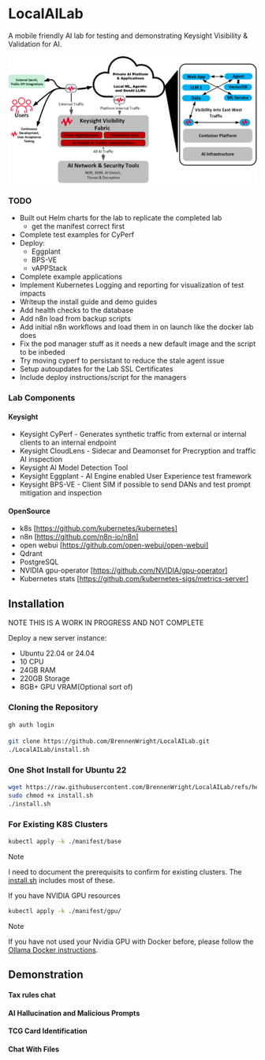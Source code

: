 # LocalAILab
A mobile friendly AI lab for testing and demonstrating Keysight Visibility &amp; Validation for AI.

![ai solutions diagram](https://github.com/BrennenWright/LocalAILab/blob/main/AISolutionsClean.png?raw=true)

### TODO

- Built out Helm charts for the lab to replicate the completed lab
	- get the manifest correct first
- Complete test examples for CyPerf
- Deploy: 
	- Eggplant
	- BPS-VE
	- vAPPStack
- Complete example applications
- Implement Kubernetes Logging and reporting for visualization of test impacts
- Writeup the install guide and demo guides
- Add health checks to the database
- Add n8n load from backup scripts
- Add initial n8n workflows and load them in on launch like the docker lab does
- Fix the pod manager stuff as it needs a new default image and the script to be inbeded
- Try moving cyperf to persistant to reduce the stale agent issue
- Setup autoupdates for the Lab SSL Certificates 
- Include deploy instructions/script for the managers


### Lab Components

#### Keysight
- Keysight CyPerf - Generates synthetic traffic from external or internal clients to an internal endpoint 
- Keysight CloudLens - Sidecar and Deamonset for Precryption and traffic AI inspection
- Keysight AI Model Detection Tool
- Keysight Eggplant - AI Engine enabled User Experience test framework
- Keysight BPS-VE - Client SIM if possible to send DANs and test prompt mitigation and inspection

#### OpenSource
- k8s [https://github.com/kubernetes/kubernetes]
- n8n [https://github.com/n8n-io/n8n]
- open webui [https://github.com/open-webui/open-webui]
- Qdrant
- PostgreSQL
- NVIDIA gpu-operator [https://github.com/NVIDIA/gpu-operator]
- Kubernetes stats [https://github.com/kubernetes-sigs/metrics-server]

## Installation

NOTE THIS IS A WORK IN PROGRESS AND NOT COMPLETE

Deploy a new server instance:

- Ubuntu 22.04 or 24.04
- 10 	CPU
- 24GB 	RAM
- 220GB Storage
- 8GB+	GPU VRAM(Optional sort of)


### Cloning the Repository

```bash
gh auth login

git clone https://github.com/BrennenWright/LocalAILab.git
./LocalAILab/install.sh
```


### One Shot Install for Ubuntu 22

```bash
wget https://raw.githubusercontent.com/BrennenWright/LocalAILab/refs/heads/main/install.sh?token=GHSAT0AAAAAAC6BNVYPLYQXOKREF5VN62RKZ62IJVA
sudo chmod +x install.sh
./install.sh
```

### For Existing K8S Clusters

```bash
kubectl apply -k ./manifest/base
```

> [!NOTE]
> I need to document the prerequisits to confirm for existing clusters. The  
> [install.sh](install.sh) includes most of these.



If you have NVIDIA GPU resources

```bash
kubectl apply -k ./manifest/gpu/
```

> [!NOTE]
> If you have not used your Nvidia GPU with Docker before, please follow the
> [Ollama Docker instructions](https://github.com/ollama/ollama/blob/main/docs/docker.md).


## Demonstration

#### Tax rules chat

#### AI Hallucination and Malicious Prompts

#### TCG Card Identification

#### Chat With Files
